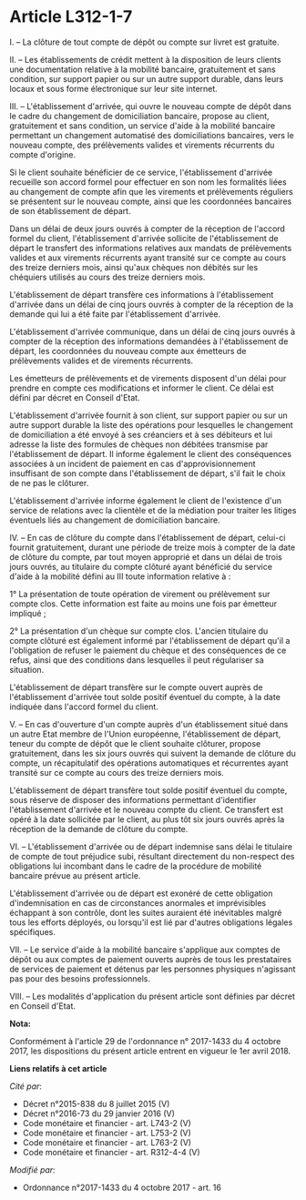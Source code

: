 # Article L312-1-7

I. – La clôture de tout compte de dépôt ou compte sur livret est gratuite.

II. – Les établissements de crédit mettent à la disposition de leurs clients une documentation relative à la mobilité
bancaire, gratuitement et sans condition, sur support papier ou sur un autre support durable, dans leurs locaux et sous forme
électronique sur leur site internet.

III. – L'établissement d'arrivée, qui ouvre le nouveau compte de dépôt dans le cadre du changement de domiciliation bancaire,
propose au client, gratuitement et sans condition, un service d'aide à la mobilité bancaire permettant un changement
automatisé des domiciliations bancaires, vers le nouveau compte, des prélèvements valides et virements récurrents du compte
d'origine.

Si le client souhaite bénéficier de ce service, l'établissement d'arrivée recueille son accord formel pour effectuer en son
nom les formalités liées au changement de compte afin que les virements et prélèvements réguliers se présentent sur le
nouveau compte, ainsi que les coordonnées bancaires de son établissement de départ.

Dans un délai de deux jours ouvrés à compter de la réception de l'accord formel du client, l'établissement d'arrivée
sollicite de l'établissement de départ le transfert des informations relatives aux mandats de prélèvements valides et aux
virements récurrents ayant transité sur ce compte au cours des treize derniers mois, ainsi qu'aux chèques non débités sur les
chéquiers utilisés au cours des treize derniers mois.

L'établissement de départ transfère ces informations à l'établissement d'arrivée dans un délai de cinq jours ouvrés à compter
de la réception de la demande qui lui a été faite par l'établissement d'arrivée.

L'établissement d'arrivée communique, dans un délai de cinq jours ouvrés à compter de la réception des informations demandées
à l'établissement de départ, les coordonnées du nouveau compte aux émetteurs de prélèvements valides et de virements
récurrents.

Les émetteurs de prélèvements et de virements disposent d'un délai pour prendre en compte ces modifications et informer le
client. Ce délai est défini par décret en Conseil d'Etat.

L'établissement d'arrivée fournit à son client, sur support papier ou sur un autre support durable la liste des opérations
pour lesquelles le changement de domiciliation a été envoyé à ses créanciers et à ses débiteurs et lui adresse la liste des
formules de chèques non débitées transmise par l'établissement de départ. Il informe également le client des conséquences
associées à un incident de paiement en cas d'approvisionnement insuffisant de son compte dans l'établissement de départ, s'il
fait le choix de ne pas le clôturer.

L'établissement d'arrivée informe également le client de l'existence d'un service de relations avec la clientèle et de la
médiation pour traiter les litiges éventuels liés au changement de domiciliation bancaire.

IV. – En cas de clôture du compte dans l'établissement de départ, celui-ci fournit gratuitement, durant une période de treize
mois à compter de la date de clôture du compte, par tout moyen approprié et dans un délai de trois jours ouvrés, au titulaire
du compte clôturé ayant bénéficié du service d'aide à la mobilité défini au III toute information relative à :

1° La présentation de toute opération de virement ou prélèvement sur compte clos. Cette information est faite au moins une
fois par émetteur impliqué ;

2° La présentation d'un chèque sur compte clos. L'ancien titulaire du compte clôturé est également informé par
l'établissement de départ qu'il a l'obligation de refuser le paiement du chèque et des conséquences de ce refus, ainsi que
des conditions dans lesquelles il peut régulariser sa situation.

L'établissement de départ transfère sur le compte ouvert auprès de l'établissement d'arrivée tout solde positif éventuel du
compte, à la date indiquée dans l'accord formel du client.

V. – En cas d'ouverture d'un compte auprès d'un établissement situé dans un autre Etat membre de l'Union européenne,
l'établissement de départ, teneur du compte de dépôt que le client souhaite clôturer, propose gratuitement, dans les six
jours ouvrés qui suivent la demande de clôture du compte, un récapitulatif des opérations automatiques et récurrentes ayant
transité sur ce compte au cours des treize derniers mois.

L'établissement de départ transfère tout solde positif éventuel du compte, sous réserve de disposer des informations
permettant d'identifier l'établissement d'arrivée et le nouveau compte du client. Ce transfert est opéré à la date sollicitée
par le client, au plus tôt six jours ouvrés après la réception de la demande de clôture du compte.

VI. – L'établissement d'arrivée ou de départ indemnise sans délai le titulaire de compte de tout préjudice subi, résultant
directement du non-respect des obligations lui incombant dans le cadre de la procédure de mobilité bancaire prévue au présent
article.

L'établissement d'arrivée ou de départ est exonéré de cette obligation d'indemnisation en cas de circonstances anormales et
imprévisibles échappant à son contrôle, dont les suites auraient été inévitables malgré tous les efforts déployés, ou
lorsqu'il est lié par d'autres obligations légales spécifiques.

VII. – Le service d'aide à la mobilité bancaire s'applique aux comptes de dépôt ou aux comptes de paiement ouverts auprès de
tous les prestataires de services de paiement et détenus par les personnes physiques n'agissant pas pour des besoins
professionnels.

VIII. – Les modalités d'application du présent article sont définies par décret en Conseil d'Etat.

**Nota:**

Conformément à l'article 29 de l'ordonnance n° 2017-1433 du 4 octobre 2017, les dispositions du présent article entrent en
vigueur le 1er avril 2018.

**Liens relatifs à cet article**

_Cité par_:

  - Décret n°2015-838 du 8 juillet 2015 (V)
  - Décret n°2016-73 du 29 janvier 2016 (V)
  - Code monétaire et financier - art. L743-2 (V)
  - Code monétaire et financier - art. L753-2 (V)
  - Code monétaire et financier - art. L763-2 (V)
  - Code monétaire et financier - art. R312-4-4 (V)

_Modifié par_:

  - Ordonnance n°2017-1433 du 4 octobre 2017 - art. 16
